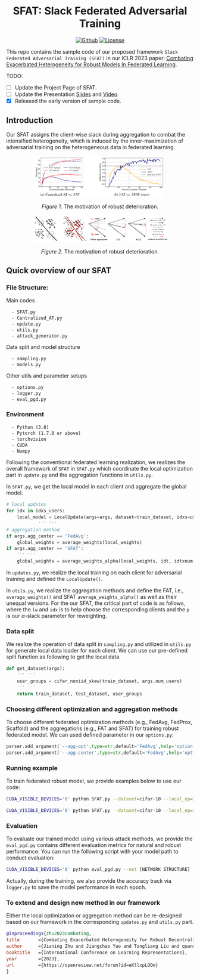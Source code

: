 <h1 align="center">SFAT: Slack Federated Adversarial Training</h1>
<p align="center">
    <!-- <a href="https://arxiv.org/abs/2202.05441"><img src="https://img.shields.io/badge/arXiv-2202.05441-b31b1b.svg" alt="Paper"></a> -->
    <a href="https://github.com/ZFancy/SFAT"><img src="https://img.shields.io/badge/-Github-grey?logo=github" alt="Github"></a>
    <!-- <a href="https://colab.research.google.com/drive/1t0_4BxEJ0XncyYvn_VyEQhxwNMvtSUNx?usp=sharing"><img src="https://colab.research.google.com/assets/colab-badge.svg" alt="Colab"></a> -->
    <a href="https://openreview.net/forum?id=eKllxpLOOm"> <img alt="License" src="https://img.shields.io/static/v1?label=Pub&message=ICLR%2723&color=red"> </a>
    <!-- <a href="https://github.com/LFhase/CIGA/blob/main/LICENSE"> <img alt="License" src="https://img.shields.io/github/license/LFhase/CIGA?color=blue"> </a> -->
    <!-- <a href="https://neurips.cc/virtual/2022/poster/54643"> <img src="https://img.shields.io/badge/Video-grey?logo=Kuaishou&logoColor=white" alt="Video"></a> -->
    <!-- <a href="https://lfhase.win/files/slides/CIGA.pdf"> <img src="https://img.shields.io/badge/Slides-grey?&logo=MicrosoftPowerPoint&logoColor=white" alt="Slides"></a> -->
   <!--  <a href="https://icml.cc/media/PosterPDFs/ICML%202022/a8acc28734d4fe90ea24353d901ae678.png"> <img src="https://img.shields.io/badge/Poster-grey?logo=airplayvideo&logoColor=white" alt="Poster"></a> -->
</p>

This repo contains the sample code of our proposed framework ```Slack Federated Adversarial Training (SFAT)``` in our ICLR 2023 paper: [Combating Exacerbated Heterogeneity for Robust Models In Federated Learning](https://openreview.net/forum?id=eKllxpLOOm).

TODO:

- [ ] Update the Project Page of SFAT.
- [ ] Update the Presentation [Slides]() and [Video]().
- [x] Released the early version of sample code.

## Introduction 

Our SFAT assigns the client-wise slack during aggregation to combat the intensified heterogeneity, which is induced by the inner-maximization of adversarial training on the heterogeneous data in federated learning.

<p align="center"><img src="./pictures/figure1.png" width=70% height=50%></p>
<p align="center"><em>Figure 1.</em> The motivation of robust deterioration.</p>


<p align="center"><img src="./pictures/figure4.png" width=30% height=50%><img src="./pictures/figure2.png" width=43.4% height=50%></p>
<p align="center"><em>Figure 2.</em> The motivation of robust deterioration.</p>


## Quick overview of our SFAT

### File Structure:

Main codes
```
  - SFAT.py
  - Centralized_AT.py
  - update.py
  - utils.py 
  - attack_generator.py
```
Data split and model structure
```
  - sampling.py
  - models.py
```
Other utils and parameter setups
```
  - options.py
  - logger.py
  - eval_pgd.py
```
### Environment
```
  - Python (3.8)
  - Pytorch (1.7.0 or above)
  - torchvision
  - CUDA
  - Numpy
```
Following the conventional federated learning realization, we realizes the overall framework of ```SFAT``` in ```SFAT.py``` which coordinate the local optimization part in ```update.py``` and the aggregation functions in ```utils.py```.

In ```SFAT.py```, we get the local model in each client and aggregate the global model.

~~~python
# local updates
for idx in idxs_users:
    local_model = LocalUpdate(args=args, dataset=train_dataset, idxs=user_groups[idx], logger=logger, alg=args.agg_opt, anchor=global_model, anchor_mu=args.mu, local_rank=ipx, method=args.train_method)
            ''' ''' 
# aggregation method
if args.agg_center == 'FedAvg':
    global_weights = average_weights(local_weights)
if args.agg_center == 'SFAT':
    ''' '''
    global_weights = average_weights_alpha(local_weights, idt, idtxnum, args.pri)
~~~

In ```updates.py```, we realize the local training on each client for adversarial training and defined the ```LocalUpdate()```.

In ```utils.py```, we realize the aggregation methods and define the FAT, i.e., ```average_weights()``` and SFAT ```average_weights_alpha()``` as well as their unequal versions. For the our SFAT, the critical part of code is as follows, where the ```lw``` and ```idx``` is to help choose the corresponding clients and the ```p``` is our $\alpha$-slack parameter for reweighting.

### Data split 

We realize the operation of data split in ```sampling.py``` and utilized in ```utils.py``` for generate local data loader for each client. We can use our pre-defined split function as following to get the local data.

~~~python
def get_dataset(args):
    ''' ''' 
    user_groups = cifar_noniid_skew(train_dataset, args.num_users)
    ''' '''
    return train_dataset, test_dataset, user_groups
~~~

### Choosing different optimization and aggregation methods

To choose different federated optimization methods (e.g., FedAvg, FedProx, Scaffold) and the aggregations (e.g., FAT and SFAT) for training robust federated model. We can used defined parameter in our ```options.py```:

~~~python
parser.add_argument('--agg-opt',type=str,default='FedAvg',help='option of on-device learning: FedAvg, FedProx, Scaffold')
parser.add_argument('--agg-center',type=str,default='FedAvg',help='option of aggregation: FedAvg, SFAT')
~~~


### Running example

To train federated robust model, we provide examples below to use our code:

~~~bash
CUDA_VISIBLE_DEVICES='0' python SFAT.py --dataset=cifar-10 --local_ep=10 --local_bs=32 --iid=0 --epochs=100 --num_users=5 --agg-opt='FedAvg' --agg-center='FedAvg' --out-dir='../output_results_FAT_FedAvg'
~~~

~~~bash
CUDA_VISIBLE_DEVICES='0' python SFAT.py --dataset=cifar-10 --local_ep=10 --local_bs=32 --iid=0 --epochs=100 --num_users=5 --agg-opt='FedAvg' --agg-center='SFAT' --pri=1.2 --out-dir='../output_results_SFAT_FedAvg'
~~~

### Evaluation

To evaluate our trained model using various attack methods, we provide the ```eval_pgd.py``` contains different evaluation metrics for natural and robust performance. You can run the following script with your model path to conduct evaluation:

~~~bash
CUDA_VISIBLE_DEVICES='0' python eval_pgd.py --net [NETWORK STRUCTURE] --dataset [DATASET] --model_path [MODLE PATH]
~~~

Actually, during the training, we also provide the accuracy track via ```logger.py``` to save the model performance in each epoch.

### To extend and design new method in our framework

Either the local optimization or aggregation method can be re-designed based on our framework in the corresponding ```updates.py``` and ```utils.py``` part. 

```bibtex
@inproceedings{zhu2023combating,
title       ={Combating Exacerbated Heterogeneity for Robust Decentralized Models},
author      ={Jianing Zhu and Jiangchao Yao and Tongliang Liu and quanming yao and Jianliang Xu and Bo Han},
booktitle   ={International Conference on Learning Representations},
year        ={2023},
url         ={https://openreview.net/forum?id=eKllxpLOOm}
}
```
